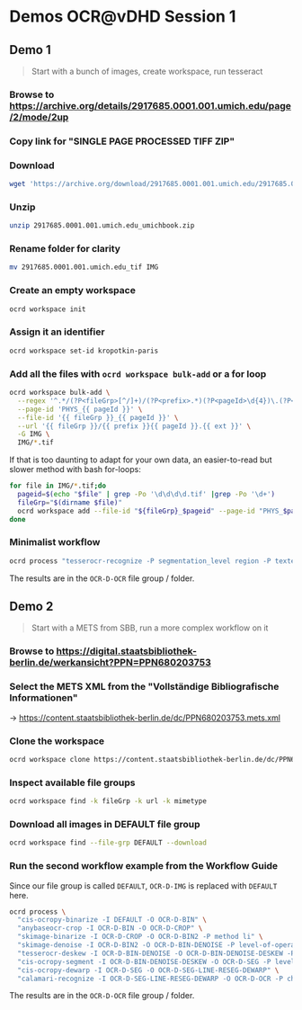 # Demos OCR@vDHD Session 1


## Demo 1

> Start with a bunch of images, create workspace, run tesseract

### Browse to https://archive.org/details/2917685.0001.001.umich.edu/page/2/mode/2up

### Copy link for "SINGLE PAGE PROCESSED TIFF ZIP"

### Download

```sh
wget 'https://archive.org/download/2917685.0001.001.umich.edu/2917685.0001.001.umich.edu_tif.zip'
```

### Unzip

```sh
unzip 2917685.0001.001.umich.edu_umichbook.zip
```

### Rename folder for clarity

```sh
mv 2917685.0001.001.umich.edu_tif IMG
```

### Create an empty workspace

```sh
ocrd workspace init
```

### Assign it an identifier

```sh
ocrd workspace set-id kropotkin-paris
```

### Add all the files with `ocrd workspace bulk-add` or a for loop

```sh
ocrd workspace bulk-add \
  --regex '^.*/(?P<fileGrp>[^/]+)/(?P<prefix>.*)(?P<pageId>\d{4})\.(?P<ext>[^\.]*)$' \
  --page-id 'PHYS_{{ pageId }}' \
  --file-id '{{ fileGrp }}_{{ pageId }}' \
  --url '{{ fileGrp }}/{{ prefix }}{{ pageId }}.{{ ext }}' \
  -G IMG \
  IMG/*.tif
```

If that is too daunting to adapt for your own data, an easier-to-read but slower method with bash for-loops:

```sh
for file in IMG/*.tif;do
  pageid=$(echo "$file" | grep -Po '\d\d\d\d.tif' |grep -Po '\d+')
  fileGrp="$(dirname $file)"
  ocrd workspace add --file-id "${fileGrp}_$pageid" --page-id "PHYS_$pageid" --file-grp $fileGrp $file
done
```

### Minimalist workflow

```sh
ocrd process "tesserocr-recognize -P segmentation_level region -P textequiv_level word -P find_tables true -P model deu -I IMG -O OCR-TESS"
```

The results are in the `OCR-D-OCR` file group / folder.

## Demo 2

> Start with a METS from SBB, run a more complex workflow on it

### Browse to https://digital.staatsbibliothek-berlin.de/werkansicht?PPN=PPN680203753

### Select the METS XML from the "Vollständige Bibliografische Informationen"

-> https://content.staatsbibliothek-berlin.de/dc/PPN680203753.mets.xml

### Clone the workspace

```sh
ocrd workspace clone https://content.staatsbibliothek-berlin.de/dc/PPN680203753.mets.xml
```

### Inspect available file groups

```sh
ocrd workspace find -k fileGrp -k url -k mimetype
```

### Download all images in DEFAULT file group

```sh
ocrd workspace find --file-grp DEFAULT --download
```

### Run the second workflow example from the Workflow Guide

Since our file group is called `DEFAULT`, `OCR-D-IMG` is replaced with `DEFAULT` here.

```sh
ocrd process \
  "cis-ocropy-binarize -I DEFAULT -O OCR-D-BIN" \
  "anybaseocr-crop -I OCR-D-BIN -O OCR-D-CROP" \
  "skimage-binarize -I OCR-D-CROP -O OCR-D-BIN2 -P method li" \
  "skimage-denoise -I OCR-D-BIN2 -O OCR-D-BIN-DENOISE -P level-of-operation page" \
  "tesserocr-deskew -I OCR-D-BIN-DENOISE -O OCR-D-BIN-DENOISE-DESKEW -P operation_level page" \
  "cis-ocropy-segment -I OCR-D-BIN-DENOISE-DESKEW -O OCR-D-SEG -P level-of-operation page" \
  "cis-ocropy-dewarp -I OCR-D-SEG -O OCR-D-SEG-LINE-RESEG-DEWARP" \
  "calamari-recognize -I OCR-D-SEG-LINE-RESEG-DEWARP -O OCR-D-OCR -P checkpoint_dir qurator-gt4histocr-1.0"
```

The results are in the `OCR-D-OCR` file group / folder.

